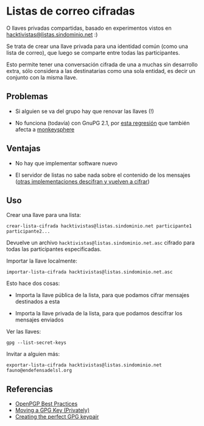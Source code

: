 # Listas de correo cifradas

O llaves privadas compartidas, basado en experimentos vistos en
hacktivistas@listas.sindominio.net :)

Se trata de crear una llave privada para una identidad común (como una
lista de correo), que luego se comparte entre todas las participantes.

Esto permite tener una conversación cifrada de una a muchas sin
desarrollo extra, sólo considera a las destinatarias como una sola
entidad, es decir un conjunto con la misma llave.

## Problemas

* Si alguien se va del grupo hay que renovar las llaves (!)

* No funciona (todavía) con GnuPG 2.1, por [esta
  regresión](http://lists.gnupg.org/pipermail/gnupg-devel/2014-October/028919.html)
  que también afecta a [monkeysphere](https://monkeysphere.info)

## Ventajas

* No hay que implementar software nuevo

* El servidor de listas no sabe nada sobre el contenido de los mensajes
  ([otras implementaciones descifran y vuelven a cifrar](https://schleuder2.nadir.org/))

## Uso

Crear una llave para una lista:

    crear-lista-cifrada hacktivistas@listas.sindominio.net participante1 participante2...

Devuelve un archivo `hacktivistas@listas.sindominio.net.asc` cifrado
para todas las participantes especificadas.

Importar la llave localmente:

    importar-lista-cifrada hacktivistas@listas.sindominio.net.asc

Esto hace dos cosas:

* Importa la llave pública de la lista, para que podamos cifrar mensajes
  destinados a esta

* Importa la llave privada de la lista, para que podamos descifrar los
  mensajes enviados

Ver las llaves:

    gpg --list-secret-keys

Invitar a alguien más:

    exportar-lista-cifrada hacktivistas@listas.sindominio.net fauno@endefensadelsl.org

## Referencias

* [OpenPGP Best Practices](https://we.riseup.net/riseuplabs+paow/openpgp-best-practices)
* [Moving a GPG Key (Privately)](http://montemazuma.wordpress.com/2010/03/01/moving-a-gpg-key-privately/)
* [Creating the perfect GPG keypair](https://alexcabal.com/creating-the-perfect-gpg-keypair/)
